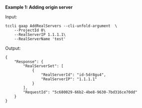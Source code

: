 **Example 1: Adding origin server**



Input: 

```
tccli gaap AddRealServers --cli-unfold-argument  \
    --ProjectId 0\
    --RealServerIP 1.1.1.1\
    --RealServerName 'test'
```

Output: 
```
{
    "Response": {
        "RealServerSet": [
            {
                "RealServerId": "id-5dr8gu4",
                "RealServerIP": "1.1.1.1"
            }
        ],
        "RequestId": "5c680029-66b2-4be8-9630-7bd316ce70dd"
    }
}
```

